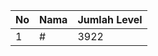 | No | Nama            | Jumlah Level |
|----|-----------------|--------------|
| 1  | #    |    3922        |
